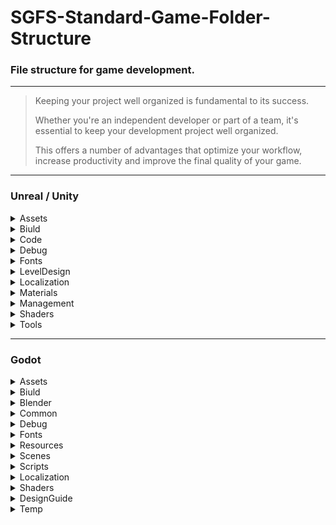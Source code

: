 # SGFS-Standard-Game-Folder-Structure
### File structure for game development.
___
>Keeping your project well organized is fundamental to its success.
>
>Whether you're an independent developer or part of a team, it's essential to keep your development project well organized.
>
>This offers a number of advantages that optimize your workflow, increase productivity and improve the final quality of your game.
---
### Unreal / Unity
<details>
<summary>Assets</summary>
<ul>
<li> Animations</li>
<li> Art</li>
<li> Audio</li>
<li> ConceptArt</li>
<li> Icons</li>
<li> SourceFiles</li>
<li> Terrains</li>
<li> UI</li>
<ul>
</details>
<details>
<summary>Biuld</summary>
<ul>
<li> QA</li>
<li> Release</li>
<ul>
</details>
<details>
<summary>Code</summary>
<ul>
<li> Scripts</li>
<li> EditorScripts</li>
<li> Libraries</li>
<ul>
</details>

<details>
<summary>Debug</summary>
</details>

<details>
<summary>Fonts</summary>
</details>

<details>
<summary>LevelDesign</summary>
<ul>
<li> Levels</li>
<li> Navigation</li>
<li> Prefabs</li>
<li> Scenes</li>
<li> Sources</li>
<ul>
</details>

<details>
<summary>Localization</summary>
</details>

<details>
<summary>Materials</summary>
</details>

<details>
<summary>Management</summary>
<ul>
<li> ArtStyleGuide</li>
<li> GDD</li>
<ul>
</details>

<details>
<summary>Shaders</summary>
</details>

<details>
<summary>Tools</summary>
</details>

---
### Godot
<details>
<summary>Assets</summary>
<ul>
<li> Animations</li>
<li> Art</li>
<li> Audio</li>
<li> Environment</li>
<li> Items</li>
<li> Materials</li>
<li> Nature</li>
<li> Particles</li>
<li> Prefabs</li>
<li> SourceFiles</li>
<li> Sprites</li>
<li> Terrains</li>
<li> UI</li>


</details>

<details>
<summary>Biuld</summary>
<ul>
<li> QA</li>
<li> Release</li>
<ul>
</details>

<details>
<summary>Blender</summary>
</details>

<details>
<summary>Common</summary>
</details>

<details>
<summary>Debug</summary>
</details>

<details>
<summary>Fonts</summary>
</details>

<details>
<summary>Resources</summary>
</details>

<details>
<summary>Scenes</summary>
<ul>
<li> Entities</li>
<li> Levels</li>
<li> UI</li>
<ul>
</details>

<details>
<summary>Scripts</summary>
<ul>
<li> AI</li>
<li> Characters</li>
<li> Managers</li>
<li> Systems</li>
<li> UI</li>
<ul>
</details>

<details>
<summary>Localization</summary>
</details>

<details>
<summary>Shaders</summary>
</details>

<details>
<summary>DesignGuide</summary>
<ul>
<li> ArtStyleGuide</li>
<li> GDD</li>
<ul>
</details>

<details>
<summary>Temp</summary>
</details>

